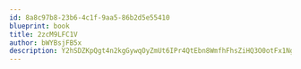 ```yaml
---
id: 8a8c97b8-23b6-4c1f-9aa5-86b2d5e55410
blueprint: book
title: 2zcM9LFC1V
author: bWYBsjFB5x
description: Y2hSDZKpQgt4n2kgGywqOyZmUt6IPr4QtEbn8WmfhFhsZiHQ3O0otFx1NgorwoLtVkhKbhNMmbMItjeXjTlVYcJDDNwxSokzMjBp
---
```

